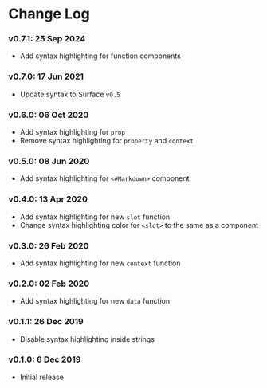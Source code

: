 # Change Log

### v0.7.1: 25 Sep 2024

- Add syntax highlighting for function components

### v0.7.0: 17 Jun 2021

- Update syntax to Surface `v0.5`

### v0.6.0: 06 Oct 2020

- Add syntax highlighting for `prop`
- Remove syntax highlighting for `property` and `context`

### v0.5.0: 08 Jun 2020

- Add syntax highlighting for `<#Markdown>` component

### v0.4.0: 13 Apr 2020

- Add syntax highlighting for new `slot` function
- Change syntax highlighting color for `<slot>` to the same as a component

### v0.3.0: 26 Feb 2020

- Add syntax highlighting for new `context` function

### v0.2.0: 02 Feb 2020

- Add syntax highlighting for new `data` function

### v0.1.1: 26 Dec 2019

- Disable syntax highlighting inside strings

### v0.1.0: 6 Dec 2019

- Initial release